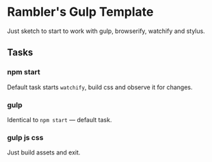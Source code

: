 # Rambler's Gulp Template

Just sketch to start to work with gulp, browserify, watchify and stylus.

## Tasks

### npm start

Default task starts `watchify`, build css and observe it for changes.

### gulp

Identical to `npm start` — default task.

### gulp js css

Just build assets and exit.
